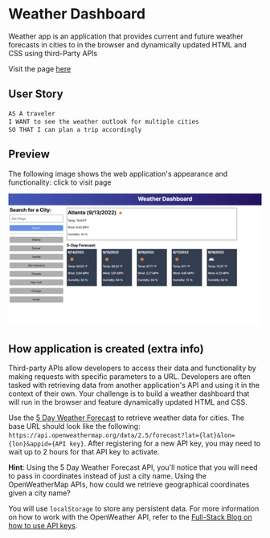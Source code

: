 # Weather Dashboard
Weather app is an application that provides current and future weather forecasts in cities to in the browser and dynamically updated HTML and CSS using third-Party APIs

Visit the page [here](https://eliabn.github.io/Weather_Dashboard/)
## User Story

```
AS A traveler
I WANT to see the weather outlook for multiple cities
SO THAT I can plan a trip accordingly
```

## Preview

The following image shows the web application's appearance and functionality: click to visit page

[![The weather app includes a search option, a list of cities, and a five-day forecast and current weather conditions for Atlanta.](./assets/06-server-side-apis-homework-demo.png)](https://eliabn.github.io/Weather_Dashboard/)

## How application is created (extra info)

Third-party APIs allow developers to access their data and functionality by making requests with specific parameters to a URL. Developers are often tasked with retrieving data from another application's API and using it in the context of their own. Your challenge is to build a weather dashboard that will run in the browser and feature dynamically updated HTML and CSS.

Use the [5 Day Weather Forecast](https://openweathermap.org/forecast5) to retrieve weather data for cities. The base URL should look like the following: `https://api.openweathermap.org/data/2.5/forecast?lat={lat}&lon={lon}&appid={API key}`. After registering for a new API key, you may need to wait up to 2 hours for that API key to activate.

**Hint**: Using the 5 Day Weather Forecast API, you'll notice that you will need to pass in coordinates instead of just a city name. Using the OpenWeatherMap APIs, how could we retrieve geographical coordinates given a city name?

You will use `localStorage` to store any persistent data. For more information on how to work with the OpenWeather API, refer to the [Full-Stack Blog on how to use API keys](https://coding-boot-camp.github.io/full-stack/apis/how-to-use-api-keys).
